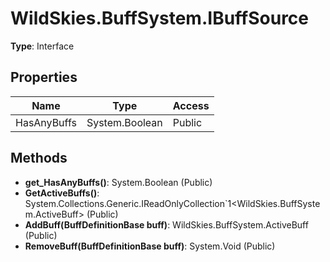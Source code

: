 ﻿# WildSkies.BuffSystem.IBuffSource

**Type**: Interface

## Properties

| Name | Type | Access |
|------|------|--------|
| HasAnyBuffs | System.Boolean | Public |

## Methods

- **get_HasAnyBuffs()**: System.Boolean (Public)
- **GetActiveBuffs()**: System.Collections.Generic.IReadOnlyCollection`1<WildSkies.BuffSystem.ActiveBuff> (Public)
- **AddBuff(BuffDefinitionBase buff)**: WildSkies.BuffSystem.ActiveBuff (Public)
- **RemoveBuff(BuffDefinitionBase buff)**: System.Void (Public)

